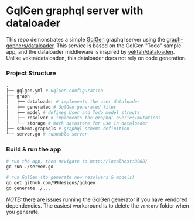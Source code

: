 # GqlGen graphql server with dataloader

This repo demonstrates a simple [GqlGen](https://gqlgen.com/) graphql server using the [graph-gophers/dataloader](https://github.com/graph-gophers/dataloader). This service is based on the GqlGen "Todo" sample app, and the dataloader middleware is inspired by [vektah/dataloaden](https://github.com/vektah/dataloaden). Unlike vekta/dataloaden, this dataloader does not rely on code generation.

### Project Structure
```sh
.
├── gqlgen.yml # GqlGen configuration
├── graph
│   ├── dataloader # implements the user dataloader
│   ├── generated # GqlGen generated files
│   ├── model # defines User and Todo model structs
│   ├── resolver # implements the graphql queries/mutations
│   └── storage # mock datastore for use in dataloader
├── schema.graphqls # graphql schema definition
└── server.go # runnable server
```


### Build & run the app
```sh
# run the app, then navigate to http://localhost:8080/
go run ./server.go

# run GqlGen (to generate new resolvers & models)
go get github.com/99designs/gqlgen
go generate ./...
```

*NOTE:* there are [issues](https://github.com/99designs/gqlgen/issues/800) running the GqlGen generator if you have vendored dependencies. The easiest workaround is to delete the `vendor/` folder when you generate.
